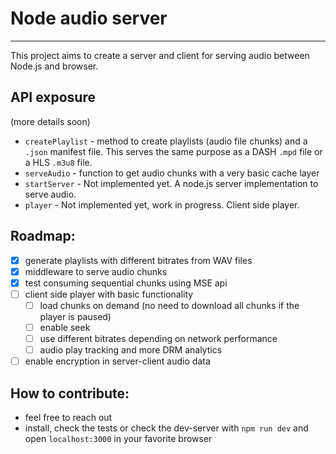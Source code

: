 # Node audio server

---

This project aims to create a server and client for serving audio between Node.js and browser.

## API exposure

(more details soon)

- `createPlaylist` - method to create playlists (audio file chunks) and a `.json` manifest file. This serves the same purpose as a DASH `.mpd` file or a HLS `.m3u8` file.
- `serveAudio` - function to get audio chunks with a very basic cache layer
- `startServer` - Not implemented yet. A node.js server implementation to serve audio.
- `player` - Not implemented yet, work in progress. Client side player.

## Roadmap:

- [x] generate playlists with different bitrates from WAV files
- [x] middleware to serve audio chunks
- [x] test consuming sequential chunks using MSE api
- [ ] client side player with basic functionality
  - [ ] load chunks on demand (no need to download all chunks if the player is paused)
  - [ ] enable seek
  - [ ] use different bitrates depending on network performance
  - [ ] audio play tracking and more DRM analytics
- [ ] enable encryption in server-client audio data

## How to contribute:

- feel free to reach out
- install, check the tests or check the dev-server with `npm run dev` and open `localhost:3000` in your favorite browser
